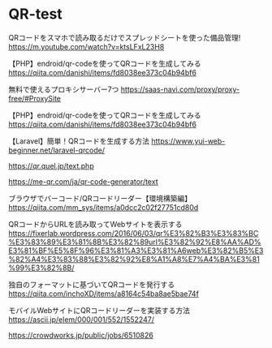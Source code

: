 # QR-test
QRコードをスマホで読み取るだけでスプレッドシートを使った備品管理!
https://m.youtube.com/watch?v=ktsLFxL23H8

【PHP】endroid/qr-codeを使ってQRコードを生成してみる
https://qiita.com/danishi/items/fd8038ee373c04b94bf6

無料で使えるプロキシサーバー7つ
https://saas-navi.com/proxy/proxy-free/#ProxySite

【PHP】endroid/qr-codeを使ってQRコードを生成してみる
https://qiita.com/danishi/items/fd8038ee373c04b94bf6

【Laravel】簡単！QRコードを生成する方法
https://www.yui-web-beginner.net/laravel-qrcode/

https://qr.quel.jp/text.php

https://me-qr.com/ja/qr-code-generator/text

ブラウザでバーコード/QRコードリーダー【環境構築編】
https://qiita.com/mm_sys/items/a0dcc2c02f27751cd80d

QRコードからURLを読み取ってWebサイトを表示する
https://fixerlab.wordpress.com/2016/06/03/qr%E3%82%B3%E3%83%BC%E3%83%89%E3%81%8B%E3%82%89url%E3%82%92%E8%AA%AD%E3%81%BF%E5%8F%96%E3%81%A3%E3%81%A6web%E3%82%B5%E3%82%A4%E3%83%88%E3%82%92%E8%A1%A8%E7%A4%BA%E3%81%99%E3%82%8B/

独自のフォーマットに基づいてQRコードを発行する
https://qiita.com/inchoXD/items/a8164c54ba8ae5bae74f

モバイルWebサイトにQRコードリーダーを実装する方法
https://ascii.jp/elem/000/001/552/1552247/

https://crowdworks.jp/public/jobs/6510826
